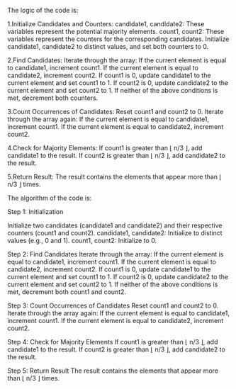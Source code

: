The logic of the code is:

1.Initialize Candidates and Counters:
candidate1, candidate2: These variables represent the potential majority elements.
count1, count2: These variables represent the counters for the corresponding candidates.
Initialize candidate1, candidate2 to distinct values, and set both counters to 0.

2.Find Candidates:
Iterate through the array:
If the current element is equal to candidate1, increment count1.
If the current element is equal to candidate2, increment count2.
If count1 is 0, update candidate1 to the current element and set count1 to 1.
If count2 is 0, update candidate2 to the current element and set count2 to 1.
If neither of the above conditions is met, decrement both counters.

3.Count Occurrences of Candidates:
Reset count1 and count2 to 0.
Iterate through the array again:
If the current element is equal to candidate1, increment count1.
If the current element is equal to candidate2, increment count2.

4.Check for Majority Elements:
If count1 is greater than ⌊ n/3 ⌋, add candidate1 to the result.
If count2 is greater than ⌊ n/3 ⌋, add candidate2 to the result.

5.Return Result:
The result contains the elements that appear more than ⌊ n/3 ⌋ times.







The algorithm of the code is:


Step 1: Initialization

Initialize two candidates (candidate1 and candidate2) and their respective counters (count1 and count2).
candidate1, candidate2: Initialize to distinct values (e.g., 0 and 1).
count1, count2: Initialize to 0.

Step 2: Find Candidates
Iterate through the array:
If the current element is equal to candidate1, increment count1.
If the current element is equal to candidate2, increment count2.
If count1 is 0, update candidate1 to the current element and set count1 to 1.
If count2 is 0, update candidate2 to the current element and set count2 to 1.
If neither of the above conditions is met, decrement both count1 and count2.

Step 3: Count Occurrences of Candidates
Reset count1 and count2 to 0.
Iterate through the array again:
If the current element is equal to candidate1, increment count1.
If the current element is equal to candidate2, increment count2.

Step 4: Check for Majority Elements
If count1 is greater than ⌊ n/3 ⌋, add candidate1 to the result.
If count2 is greater than ⌊ n/3 ⌋, add candidate2 to the result.

Step 5: Return Result
The result contains the elements that appear more than ⌊ n/3 ⌋ times.
